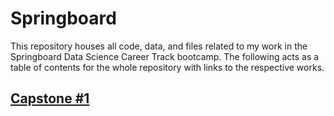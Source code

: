 # Springboard

This repository houses all code, data, and files related to my work in the Springboard Data Science Career Track bootcamp. The following acts as a table of contents for the whole repository with links to the respective works.

## [Capstone #1](https://github.com/Aejohnso/Springboard/tree/master/Capstone%201%20Project)

